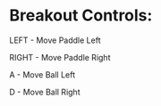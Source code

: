 # Breakout Controls:

LEFT - Move Paddle Left

RIGHT - Move Paddle Right

A - Move Ball Left

D - Move Ball Right
